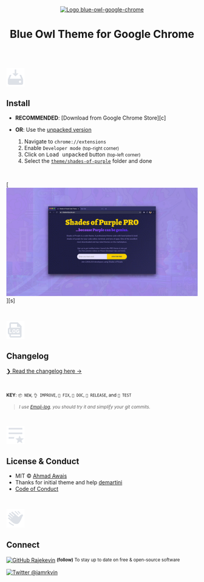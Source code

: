 <div align="center">
  <a href="https://chrome.google.com/webstore/detail/ljeonhoonibcofjepiphcekbihoiaife">
    <img src="https://github.com/rajekevin/blue-owl-google-chrome/raw/master/.github/logo.png" alt="Logo blue-owl-google-chrome" width="120">
  </a>
</div>
<h1 align="center">Blue Owl Theme for Google Chrome</h1>
<h5 align="center">   </h5>
<br>
<div align="center">



</div>

<br>

[![📟](https://raw.githubusercontent.com/ahmadawais/stuff/master/images/git/install.png)](./../../)

## Install

- **RECOMMENDED**: [Download from Google Chrome Store][c]

- **OR**: Use the [unpacked version](./theme/shades-of-purple)
  1. Navigate to `chrome://extensions`
  2. Enable `Developer mode` <small>(top-right corner)</small>
  3. Click on <kbd>Load unpacked</kbd> button <small>(top-left corner)</small>
  4. Select the [`theme/shades-of-purple`](./theme/shades-of-purple) folder and done

<br>

[![Shades of Purple for Google Chrome](https://github.com/ahmadawais/shades-of-purple-google-chrome/raw/master/.github/shades-of-purple-chrome.jpg)][s]

<br>

[![📝](https://raw.githubusercontent.com/ahmadawais/stuff/master/images/git/log.png)](changelog.md)

## Changelog

[❯ Read the changelog here →](changelog.md)

<br>

<small>**KEY**: `📦 NEW`, `👌 IMPROVE`, `🐛 FIX`, `📖 DOC`, `🚀 RELEASE`, and `🤖 TEST`

> _I use [Emoji-log](https://github.com/ahmadawais/Emoji-Log), you should try it and simplify your git commits._

</small>

<br>

[![📃](https://raw.githubusercontent.com/ahmadawais/stuff/master/images/git/license.png)](./../../)

## License & Conduct

- MIT © [Ahmad Awais](https://twitter.com/MrAhmadAwais/)
- Thanks for initial theme and help [demartini](https://github.com/demartini)
- [Code of Conduct](code-of-conduct.md)

<br>

[![🙌](https://raw.githubusercontent.com/ahmadawais/stuff/master/images/git/connect.png)](./../../)

## Connect

<div align="left">
    <p><a href="https://github.com/Rajekevin"><img alt="GitHub Rajekevin" align="center" src="https://img.shields.io/badge/GITHUB-gray.svg?colorB=6cc644&style=flat" /></a>&nbsp;<small><strong>(follow)</strong> To stay up to date on free & open-source software</small></p>
    <p><a href="https://twitter.com/iamrkvin/"><img alt="Twitter @iamrkvin" align="center" src="https://img.shields.io/badge/TWITTER-gray.svg?colorB=1da1f2&style=flat" /></a>&nbsp;
</div>

<br>


